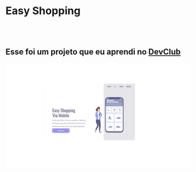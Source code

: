<h1>Easy Shopping</h1>
<br>
<br>
<h2>Esse foi um projeto que eu aprendi no <a href="https://rodolfomori.com.br/devclub">DevClub</a></h2>
<img src= "https://github.com/migueltandu30/easy-shopping/blob/main/img%201.png?raw=true"/>

